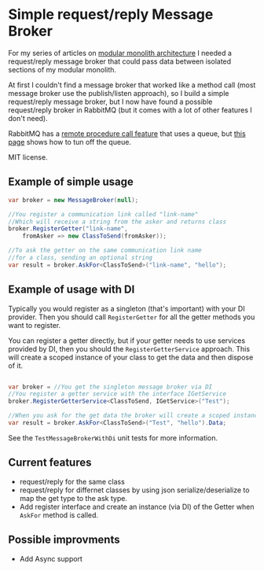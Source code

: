 # Simple request/reply Message Broker

For my series of articles on [modular monolith architecture](https://www.thereformedprogrammer.net/evolving-modular-monoliths-1-an-architecture-for-net/) I needed a request/reply message broker that could pass data between isolated sections of my modular monolith.

At first I couldn't find a message broker that worked like a method call (most message broker use the publish/listen approach), so I build a simple request/reply message broker, but I now have found a possible request/reply broker in RabbitMQ (but it comes with a lot of other features I don't need).

RabbitMQ has a [remote procedure call feature](https://www.rabbitmq.com/tutorials/tutorial-six-dotnet.html) that uses a queue, but [this page](https://www.rabbitmq.com/direct-reply-to.html) shows how to tun off the queue.

MIT license.

## Example of simple usage

```c#
var broker = new MessageBroker(null);

//You register a communication link called "link-name"
//Which will receive a string from the asker and returns class 
broker.RegisterGetter("link-name", 
    fromAsker => new ClassToSend(fromAsker));

//To ask the getter on the same communication link name
//for a class, sending an optional string
var result = broker.AskFor<ClassToSend>("link-name", "hello");
```

## Example of usage with DI

Typically you would register as a singleton (that's important) with your DI provider. Then you should call `RegisterGetter` for all the getter methods you want to register.

You can register a getter directly, but if your getter needs to use services provided by DI, then you should the `RegisterGetterService` approach. This will create a scoped instance of your class to get the data and then dispose of it.

```c#

var broker = //You get the singleton message broker via DI
//You register a getter service with the interface IGetService
broker.RegisterGetterService<ClassToSend, IGetService>("Test");

//When you ask for the get data the broker will create a scoped instance to get the data
var result = broker.AskFor<ClassToSend>("Test", "hello").Data;
```

See the `TestMessageBrokerWithDi` unit tests for more information.

## Current features

- request/reply for the same class
- request/reply for differnet classes by using json serialize/deserialize to map the get type to the ask type.
- Add register interface and create an instance (via DI) of the Getter when `AskFor` method is called.

## Possible improvments

- Add Async support
